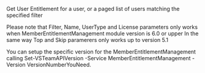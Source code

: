 Get User Entitlement for a user, or a paged list of users matching the specified filter

Please note that Filter, Name, UserType and License parameters only works when MemberEntitlementManagement module version is 6.0 or upper
In the same way Top and Skip paramerers only works up to version 5.1

You can setup the specific version for the MemberEntitlementManagement calling Set-VSTeamAPIVersion -Service MemberEntitlementManagement -Version VersionNumberYouNeed.